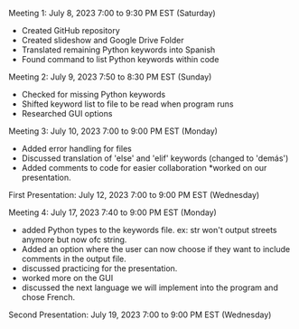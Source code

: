 Meeting 1: July 8, 2023 7:00 to 9:30 PM EST (Saturday)
* Created GitHub repository
* Created slideshow and Google Drive Folder
* Translated remaining Python keywords into Spanish
* Found command to list Python keywords within code

Meeting 2: July 9, 2023 7:50 to 8:30 PM EST (Sunday)
* Checked for missing Python keywords
* Shifted keyword list to file to be read when program runs
* Researched GUI options

Meeting 3: July 10, 2023 7:00 to 9:00 PM EST (Monday)
* Added error handling for files
* Discussed translation of 'else' and 'elif' keywords (changed to 'demás')
* Added comments to code for easier collaboration
*worked on our presentation. 

First Presentation: July 12, 2023 7:00 to 9:00 PM EST (Wednesday)

Meeting 4: July 17, 2023 7:40 to 9:00 PM EST (Monday)
* added Python types to the keywords file. ex: str won't output streets anymore but now ofc string.
* Added an option where the user can now choose if they want to include comments in the output file.
* discussed practicing for the presentation.
* worked more on the GUI
* discussed the next language we will implement into the program and chose French.

Second Presentation: July 19, 2023 7:00 to 9:00 PM EST (Wednesday)
